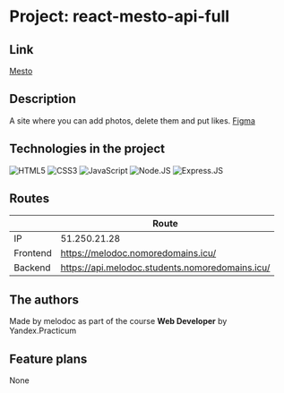 # Project: react-mesto-api-full

## Link

[Mesto](https://melodoc.nomoredomains.icu)

## Description

A site where you can add photos, delete them and put likes. [Figma](https://www.figma.com/file/2cn9N9jSkmxD84oJik7xL7/JavaScript.-Sprint-4?node-id=0%3A1)

## Technologies in the project

![HTML5](https://img.shields.io/badge/html5-%23E34F26.svg?style=for-the-badge&logo=html5&logoColor=white) ![CSS3](https://img.shields.io/badge/css3-%231572B6.svg?style=for-the-badge&logo=css3&logoColor=white) ![JavaScript](https://img.shields.io/badge/JavaScript-ffd24a?style=for-the-badge&logo=javascript&logoColor=white)
![Node.JS](https://img.shields.io/badge/Node.js-43853D?style=for-the-badge&logo=node.js&logoColor=white) ![Express.JS](https://img.shields.io/badge/Express.js-404D59?style=for-the-badge)

## Routes

|          |                       Route                      |
|----------|--------------------------------------------------|
|IP        |51.250.21.28                                      |
|Frontend  |https://melodoc.nomoredomains.icu/                |
|Backend   |https://api.melodoc.students.nomoredomains.icu/   |

## The authors

Made by melodoc as part of the course **Web Developer** by Yandex.Practicum

## Feature plans

None